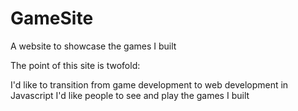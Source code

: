 # GameSite
A website to showcase the games I built

The point of this site is twofold:

I'd like to transition from game development to web development in Javascript
I'd like people to see and play the games I built
